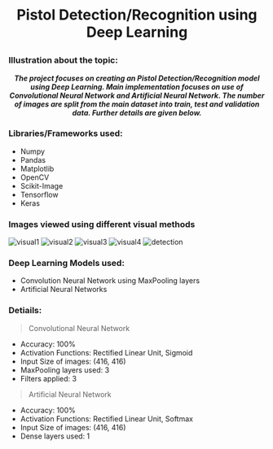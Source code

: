 # <p align = 'center'> Pistol Detection/Recognition using Deep Learning </p>
### Illustration about the topic:
<p align = 'center'>
    <b>
        <i>The project focuses on creating an Pistol Detection/Recognition model using Deep Learning.
            Main implementation focuses on use of Convolutional Neural Network and Artificial Neural Network.
            The number of images are split from the main dataset into train, test and validation data.
            Further details are given below.
        </i>
    </b>   
</p>
    

### Libraries/Frameworks used:
<ul>
    <li>Numpy</li>
    <li>Pandas</li>
    <li>Matplotlib</li>
    <li>OpenCV</li>
    <li>Scikit-Image</li>
    <li>Tensorflow</li>
    <li>Keras</li>
</ul>

### Images viewed using different visual methods
![visual1](https://user-images.githubusercontent.com/75735209/213921631-b6a94075-049c-4866-8f63-8e6d96c20e8f.png)
![visual2](https://user-images.githubusercontent.com/75735209/213921636-a25b9e0d-b92b-4018-99c5-ebf7469280a7.png)
![visual3](https://user-images.githubusercontent.com/75735209/213921645-d1e308d0-dcc5-4627-9087-16944069a797.png)
![visual4](https://user-images.githubusercontent.com/75735209/213921652-0d85a3cd-8509-427f-8280-c7eab75ef902.png)
![detection](https://user-images.githubusercontent.com/75735209/213921608-bc844d8a-4e1f-41d0-8d17-8d1243c5ca41.png)


### Deep Learning Models used:
<ul>
    <li>Convolution Neural Network using MaxPooling layers</li>
    <li>Artificial Neural Networks</li>
</ul>

### Detiails:
> Convolutional Neural Network
<ul>
    <li>Accuracy: 100%</li>
    <li>Activation Functions: Rectified Linear Unit, Sigmoid</li>
    <li>Input Size of images: (416, 416)</li>
    <li>MaxPooling layers used: 3</li>
    <li>Filters applied: 3</li>
</ul>

> Artificial Neural Network
<ul>
    <li>Accuracy: 100%</li>
    <li>Activation Functions: Rectified Linear Unit, Softmax</li>
    <li>Input Size of images: (416, 416)</li>
    <li>Dense layers used: 1</li>
</ul>


